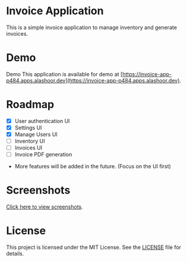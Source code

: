 # Invoice Application

This is a simple invoice application to manage inventory and generate invoices.

# Demo

Demo This application is available for demo at [https://invoice-app-p484.apps.alashoor.dev](https://invoice-app-p484.apps.alashoor.dev).

# Roadmap

- [x] User authentication UI
- [x] Settings UI
- [x] Manage Users UI
- [ ] Inventory UI
- [ ] Invoices UI
- [ ] Invoice PDF generation
- More features will be added in the future. (Focus on the UI first)

# Screenshots

[Click here to view screenshots](gallery.md).

# License

This project is licensed under the MIT License. See the [LICENSE](LICENSE) file for details.